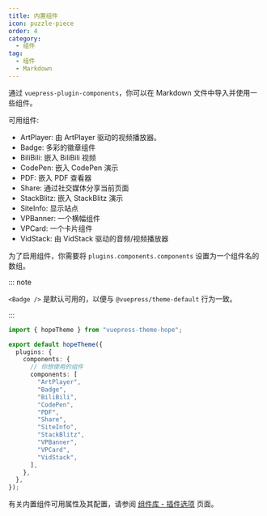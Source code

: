 ```yaml
---
title: 内置组件
icon: puzzle-piece
order: 4
category:
  - 组件
tag:
  - 组件
  - Markdown
---
```


通过 `vuepress-plugin-components`，你可以在 Markdown 文件中导入并使用一些组件。

可用组件:

- ArtPlayer: 由 ArtPlayer 驱动的视频播放器。
- Badge: 多彩的徽章组件
- BiliBili: 嵌入 BiliBili 视频
- CodePen: 嵌入 CodePen 演示
- PDF: 嵌入 PDF 查看器
- Share: 通过社交媒体分享当前页面
- StackBlitz: 嵌入 StackBlitz 演示
- SiteInfo: 显示站点
- VPBanner: 一个横幅组件
- VPCard: 一个卡片组件
- VidStack: 由 VidStack 驱动的音频/视频播放器

为了启用组件，你需要将 `plugins.components.components` 设置为一个组件名的数组。

<!-- more -->

::: note

`<Badge />` 是默认可用的，以便与 `@vuepress/theme-default` 行为一致。

:::

```ts twoslash {7-20} title=".vuepress/theme.ts"
import { hopeTheme } from "vuepress-theme-hope";

export default hopeTheme({
  plugins: {
    components: {
      // 你想使用的组件
      components: [
        "ArtPlayer",
        "Badge",
        "BiliBili",
        "CodePen",
        "PDF",
        "Share",
        "SiteInfo",
        "StackBlitz",
        "VPBanner",
        "VPCard",
        "VidStack",
      ],
    },
  },
});
```

有关内置组件可用属性及其配置，请参阅 [组件库 - 插件选项](https://plugin-components.vuejs.press/zh/config.html) 页面。
